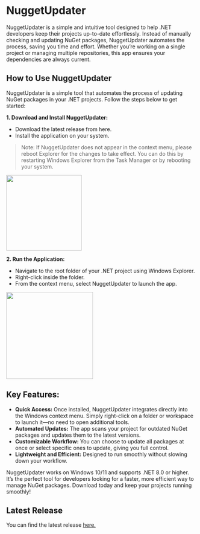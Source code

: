 # NuggetUpdater
NuggetUpdater is a simple and intuitive tool designed to help .NET developers keep their projects up-to-date effortlessly. Instead of manually checking and updating NuGet packages, NuggetUpdater automates the process, saving you time and effort. Whether you’re working on a single project or managing multiple repositories, this app ensures your dependencies are always current.

## How to Use NuggetUpdater
NuggetUpdater is a simple tool that automates the process of updating NuGet packages in your .NET projects. Follow the steps below to get started:

**1. Download and Install NuggetUpdater:**

- Download the latest release from here.
- Install the application on your system.

> Note: If NuggetUpdater does not appear in the context menu, please reboot Explorer for the changes to take effect. You can do this by restarting Windows Explorer from the Task Manager or by rebooting your system.

<img src="https://github.com/user-attachments/assets/c9f19551-751e-47e4-9bc1-65bc1ba4df20" width="200" />

**2. Run the Application:**

- Navigate to the root folder of your .NET project using Windows Explorer.
- Right-click inside the folder.
- From the context menu, select NuggetUpdater to launch the app.

<img src="https://github.com/user-attachments/assets/7d96051b-3da8-4b77-b40c-d37b4ea3ca74" width="230" />

## Key Features:
- **Quick Access:** Once installed, NuggetUpdater integrates directly into the Windows context menu. Simply right-click on a folder or workspace to launch it—no need to open additional tools.
- **Automated Updates:** The app scans your project for outdated NuGet packages and updates them to the latest versions.
- **Customizable Workflow:** You can choose to update all packages at once or select specific ones to update, giving you full control.
- **Lightweight and Efficient:** Designed to run smoothly without slowing down your workflow.

NuggetUpdater works on Windows 10/11 and supports .NET 8.0 or higher. It’s the perfect tool for developers looking for a faster, more efficient way to manage NuGet packages. Download today and keep your projects running smoothly!

## Latest Release
You can find the latest release [here.](https://github.com/TymchenkoArtem/NuggetUpdater/releases/tag/1.0)
